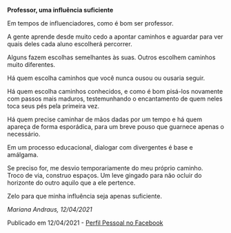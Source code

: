 **Professor, uma influência suficiente**  

Em tempos de influenciadores, como é bom ser professor.  

A gente aprende desde muito cedo a apontar caminhos e aguardar para ver quais deles cada aluno escolherá percorrer.  

Alguns fazem escolhas semelhantes às suas. Outros escolhem caminhos muito diferentes.  

Há quem escolha caminhos que você nunca ousou ou ousaria seguir.   

Há quem escolha caminhos conhecidos, e como é bom pisá-los novamente com passos mais maduros, testemunhando o encantamento de quem neles toca seus pés pela primeira vez.  

Há quem precise caminhar de mãos dadas por um tempo e há quem apareça de forma esporádica, para um breve pouso que guarnece apenas o necessário.  

Em um processo educacional, dialogar com divergentes é base e amálgama.  

Se preciso for, me desvio temporariamente do meu próprio caminho.  
Troco de via, construo espaços. 
Um leve gingado para não ocluir do horizonte do outro aquilo que a ele pertence.  

Zelo para que minha influência seja apenas suficiente.  

*Mariana Andraus, 12/04/2021*  

Publicado em 12/04/2021 - [Perfil Pessoal no Facebook](https://www.facebook.com/photo?fbid=10160782104487678&set=a.10151642957737678)
